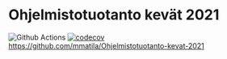 # Ohjelmistotuotanto kevät 2021
![Github Actions](https://github.com/mmatila/ohtu-2021-viikko1/workflows/CI/badge.svg)
[![codecov](https://codecov.io/gh/mmatila/ohtu-2021-viikko1/branch/main/graph/badge.svg?token=9DWCETMYIT)](https://codecov.io/gh/mmatila/ohtu-2021-viikko1)  
https://github.com/mmatila/Ohjelmistotuotanto-kevat-2021
